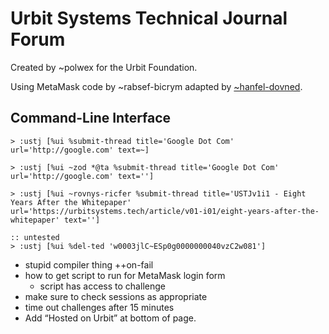 # Urbit Systems Technical Journal Forum

Created by ~polwex for the Urbit Foundation.

Using MetaMask code by ~rabsef-bicrym adapted by [~hanfel-dovned](https://hanfel-dovned.startram.io/scratch/view/maskauff).

##  Command-Line Interface

```hoon
> :ustj [%ui %submit-thread title='Google Dot Com' url='http://google.com' text=~]

> :ustj [%ui ~zod *@ta %submit-thread title='Google Dot Com' url='http://google.com' text='']

> :ustj [%ui ~rovnys-ricfer %submit-thread title='USTJv1i1 - Eight Years After the Whitepaper' url='https://urbitsystems.tech/article/v01-i01/eight-years-after-the-whitepaper' text='']

:: untested
> :ustj [%ui %del-ted 'w0003jlC~ESp0g0000000040vzC2w081']
```

- stupid compiler thing ++on-fail
- how to get script to run for MetaMask login form
  - script has access to challenge
- make sure to check sessions as appropriate
- time out challenges after 15 minutes
- Add “Hosted on Urbit” at bottom of page.
